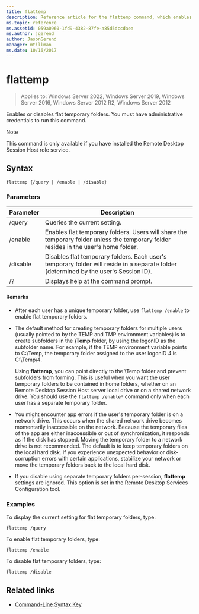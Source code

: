 ```yaml
---
title: flattemp
description: Reference article for the flattemp command, which enables or disables flat temporary folders.
ms.topic: reference
ms.assetid: 059a0960-1fd9-4382-87fe-a85d5dccdaea
ms.author: jgerend
author: JasonGerend
manager: mtillman
ms.date: 10/16/2017
---
```


# flattemp

>Applies to: Windows Server 2022, Windows Server 2019, Windows Server 2016, Windows Server 2012 R2, Windows Server 2012

Enables or disables flat temporary folders. You must have administrative credentials to run this command.

> [!NOTE]
> This command is only available if you have installed the Remote Desktop Session Host role service.

## Syntax

```
flattemp {/query | /enable | /disable}
```

### Parameters

| Parameter | Description |
| --------- | ----------- |
| /query | Queries the current setting. |
| /enable | Enables flat temporary folders. Users will share the temporary folder unless the temporary folder resides in the user's home folder. |
| /disable | Disables flat temporary folders. Each user's temporary folder will reside in a separate folder (determined by the user's Session ID). |
| /? | Displays help at the command prompt. |

#### Remarks

- After each user has a unique temporary folder, use `flattemp /enable` to enable flat temporary folders.

- The default method for creating temporary folders for multiple users (usually pointed to by the TEMP and TMP environment variables) is to create subfolders in the **\Temp** folder, by using the logonID as the subfolder name. For example, if the TEMP environment variable points to C:\Temp, the temporary folder assigned to the user logonID 4 is C:\Temp\4.

    Using **flattemp**, you can point directly to the \Temp folder and prevent subfolders from forming. This is useful when you want the user temporary folders to be contained in home folders, whether on an Remote Desktop Session Host server local drive or on a shared network drive. You should use the `flattemp /enable*` command only when each user has a separate temporary folder.

- You might encounter app errors if the user's temporary folder is on a network drive. This occurs when the shared network drive becomes momentarily inaccessible on the network. Because the temporary files of the app are either inaccessible or out of synchronization, it responds as if the disk has stopped. Moving the temporary folder to a network drive is not recommended. The default is to keep temporary folders on the local hard disk. If you experience unexpected behavior or disk-corruption errors with certain applications, stabilize your network or move the temporary folders back to the local hard disk.

- If you disable using separate temporary folders per-session, **flattemp** settings are ignored. This option is set in the Remote Desktop Services Configuration tool.

### Examples

To display the current setting for flat temporary folders, type:

```
flattemp /query
```

To enable flat temporary folders, type:

```
flattemp /enable
```

To disable flat temporary folders, type:

```
flattemp /disable
```

## Related links

- [Command-Line Syntax Key](command-line-syntax-key.md)

